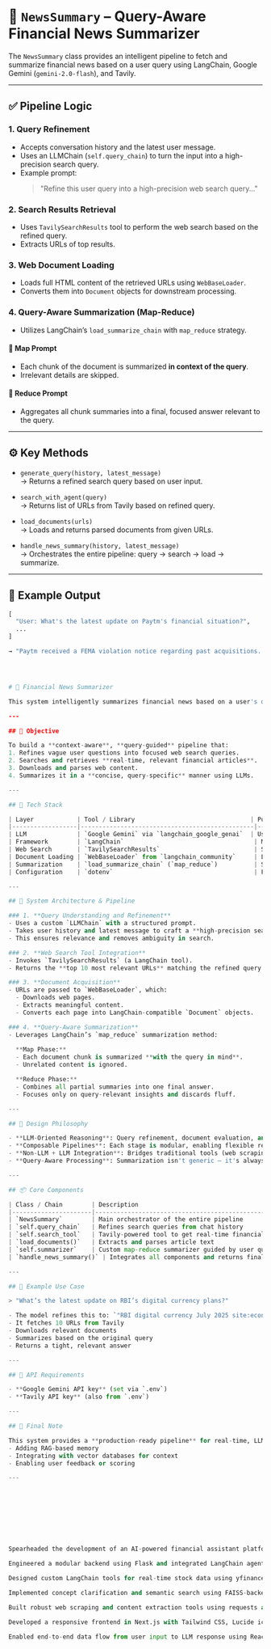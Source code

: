 # 🧠 `NewsSummary` – Query-Aware Financial News Summarizer

The `NewsSummary` class provides an intelligent pipeline to fetch and summarize financial news based on a user query using LangChain, Google Gemini (`gemini-2.0-flash`), and Tavily.

---

## ✅ Pipeline Logic

### 1. **Query Refinement**
- Accepts conversation history and the latest user message.
- Uses an LLMChain (`self.query_chain`) to turn the input into a high-precision search query.
- Example prompt:
  > "Refine this user query into a high-precision web search query..."

### 2. **Search Results Retrieval**
- Uses `TavilySearchResults` tool to perform the web search based on the refined query.
- Extracts URLs of top results.

### 3. **Web Document Loading**
- Loads full HTML content of the retrieved URLs using `WebBaseLoader`.
- Converts them into `Document` objects for downstream processing.

### 4. **Query-Aware Summarization (Map-Reduce)**
- Utilizes LangChain’s `load_summarize_chain` with `map_reduce` strategy.
  
#### 🔸 Map Prompt
- Each chunk of the document is summarized **in context of the query**.
- Irrelevant details are skipped.

#### 🔸 Reduce Prompt
- Aggregates all chunk summaries into a final, focused answer relevant to the query.

---

## ⚙️ Key Methods

- `generate_query(history, latest_message)`  
  → Returns a refined search query based on user input.

- `search_with_agent(query)`  
  → Returns list of URLs from Tavily based on refined query.

- `load_documents(urls)`  
  → Loads and returns parsed documents from given URLs.

- `handle_news_summary(history, latest_message)`  
  → Orchestrates the entire pipeline: query → search → load → summarize.

---

## 📝 Example Output

```python
[
  "User: What's the latest update on Paytm's financial situation?",
  ...
]

→ "Paytm received a FEMA violation notice regarding past acquisitions. The company also expanded international UPI support..."




# 🧠 Financial News Summarizer

This system intelligently summarizes financial news based on a user's query by combining web search, document loading, and LLM-powered summarization. It is implemented using **LangChain**, **Google Gemini (`gemini-2.0-flash`)**, and **Tavily Search**.

---

## 📌 Objective

To build a **context-aware**, **query-guided** pipeline that:
1. Refines vague user questions into focused web search queries.
2. Searches and retrieves **real-time, relevant financial articles**.
3. Downloads and parses web content.
4. Summarizes it in a **concise, query-specific** manner using LLMs.

---

## 🧰 Tech Stack

| Layer            | Tool / Library                                | Purpose                                      |
|------------------|------------------------------------------------|----------------------------------------------|
| LLM              | `Google Gemini` via `langchain_google_genai`  | Used for query refinement and summarization  |
| Framework        | `LangChain`                                    | Manages chains, prompts, and orchestration   |
| Web Search       | `TavilySearchResults`                          | Searches for top-k URLs related to a query   |
| Document Loading | `WebBaseLoader` from `langchain_community`     | Loads HTML content from URLs as documents    |
| Summarization    | `load_summarize_chain` (`map_reduce`)          | Summarizes documents in chunks and combines  |
| Configuration    | `dotenv`                                       | For managing API keys / credentials          |

---

## 🔄 System Architecture & Pipeline

### 1. **Query Understanding and Refinement**
- Uses a custom `LLMChain` with a structured prompt.
- Takes user history and latest message to craft a **high-precision search query**.
- This ensures relevance and removes ambiguity in search.

### 2. **Web Search Tool Integration**
- Invokes `TavilySearchResults` (a LangChain tool).
- Returns the **top 10 most relevant URLs** matching the refined query.

### 3. **Document Acquisition**
- URLs are passed to `WebBaseLoader`, which:
  - Downloads web pages.
  - Extracts meaningful content.
  - Converts each page into LangChain-compatible `Document` objects.

### 4. **Query-Aware Summarization**
- Leverages LangChain’s `map_reduce` summarization method:
  
  **Map Phase:**
  - Each document chunk is summarized **with the query in mind**.
  - Unrelated content is ignored.

  **Reduce Phase:**
  - Combines all partial summaries into one final answer.
  - Focuses only on query-relevant insights and discards fluff.

---

## 🧠 Design Philosophy

- **LLM-Oriented Reasoning**: Query refinement, document evaluation, and summarization all rely on prompt-engineered LLM steps.
- **Composable Pipelines**: Each stage is modular, enabling flexible reuse (e.g., replacing the search tool or LLM).
- **Non-LLM + LLM Integration**: Bridges traditional tools (web scraping, search APIs) with LLMs seamlessly.
- **Query-Aware Processing**: Summarization isn't generic — it's always guided by the user’s intent.

---

## 📦 Core Components

| Class / Chain        | Description                                                   |
|----------------------|---------------------------------------------------------------|
| `NewsSummary`        | Main orchestrator of the entire pipeline                      |
| `self.query_chain`   | Refines search queries from chat history                      |
| `self.search_tool`   | Tavily-powered tool to get real-time financial news URLs      |
| `load_documents()`   | Extracts and parses article text                              |
| `self.summarizer`    | Custom map-reduce summarizer guided by user query             |
| `handle_news_summary()` | Integrates all components and returns final output         |

---

## 🧪 Example Use Case

> "What’s the latest update on RBI’s digital currency plans?"

- The model refines this to: `"RBI digital currency July 2025 site:economicstimes.indiatimes.com"`
- It fetches 10 URLs from Tavily
- Downloads relevant documents
- Summarizes based on the original query
- Returns a tight, relevant answer

---

## 🔐 API Requirements

- **Google Gemini API key** (set via `.env`)
- **Tavily API key** (also from `.env`)

---

## 📍 Final Note

This system provides a **production-ready pipeline** for real-time, LLM-guided financial news understanding. It can be extended to other domains, or enhanced by:
- Adding RAG-based memory
- Integrating with vector databases for context
- Enabling user feedback or scoring

---









Spearheaded the development of an AI-powered financial assistant platform enabling users to query stock data, clarify financial concepts, and generate dynamic reports via natural language.

Engineered a modular backend using Flask and integrated LangChain agents for orchestrating tools like stock lookup, financial math, web search, and retrieval-augmented generation (RAG).

Designed custom LangChain tools for real-time stock data using yfinance, company ticker resolution, arithmetic evaluation, and DuckDuckGo-powered financial web search.

Implemented concept clarification and semantic search using FAISS-backed vector stores and retrieval pipelines, enhancing accuracy in financial term explanation.

Built robust web scraping and content extraction tools using requests and BeautifulSoup to summarize external financial news and webpages on demand.

Developed a responsive frontend in Next.js with Tailwind CSS, Lucide icons, and markdown rendering, supporting multi-step report feedback and live chat with the AI assistant.

Enabled end-to-end data flow from user input to LLM response using React hooks and Flask APIs, ensuring real-time communication and seamless user experience.